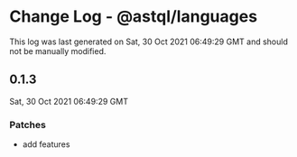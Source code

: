# Change Log - @astql/languages

This log was last generated on Sat, 30 Oct 2021 06:49:29 GMT and should not be manually modified.

## 0.1.3
Sat, 30 Oct 2021 06:49:29 GMT

### Patches

- add features

